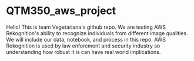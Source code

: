 # QTM350_aws_project

Hello! This is team Vegetariana's github repo. We are testing AWS Rekognition's ability to recognize individuals from different image qualities. We will include our data, notebook, and process in this repo. AWS Rekognition is used by law enforcment and security industry so understanding how robust it is can have real world implications.
